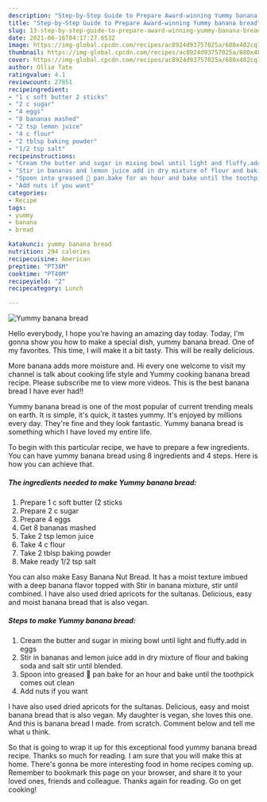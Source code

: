 ```yaml
---
description: "Step-by-Step Guide to Prepare Award-winning Yummy banana bread"
title: "Step-by-Step Guide to Prepare Award-winning Yummy banana bread"
slug: 13-step-by-step-guide-to-prepare-award-winning-yummy-banana-bread
date: 2021-06-16T04:17:27.653Z
image: https://img-global.cpcdn.com/recipes/ac8924d93757025a/680x482cq70/yummy-banana-bread-recipe-main-photo.jpg
thumbnail: https://img-global.cpcdn.com/recipes/ac8924d93757025a/680x482cq70/yummy-banana-bread-recipe-main-photo.jpg
cover: https://img-global.cpcdn.com/recipes/ac8924d93757025a/680x482cq70/yummy-banana-bread-recipe-main-photo.jpg
author: Ollie Tate
ratingvalue: 4.1
reviewcount: 27851
recipeingredient:
- "1 c soft butter 2 sticks"
- "2 c sugar"
- "4 eggs"
- "8 bananas mashed"
- "2 tsp lemon juice"
- "4 c flour"
- "2 tblsp baking powder"
- "1/2 tsp salt"
recipeinstructions:
- "Cream the butter and sugar in mixing bowl until light and fluffy.add in eggs"
- "Stir in bananas and lemon juice add in dry mixture of flour and baking soda and salt stir until blended."
- "Spoon into greased 🍞 pan.bake for an hour and bake until the toothpick comes out clean"
- "Add nuts if you want"
categories:
- Recipe
tags:
- yummy
- banana
- bread

katakunci: yummy banana bread 
nutrition: 294 calories
recipecuisine: American
preptime: "PT38M"
cooktime: "PT40M"
recipeyield: "2"
recipecategory: Lunch

---
```



![Yummy banana bread](https://img-global.cpcdn.com/recipes/ac8924d93757025a/680x482cq70/yummy-banana-bread-recipe-main-photo.jpg)

Hello everybody, I hope you're having an amazing day today. Today, I'm gonna show you how to make a special dish, yummy banana bread. One of my favorites. This time, I will make it a bit tasty. This will be really delicious.

More banana adds more moisture and. Hi every one welcome to visit my channel is talk about cooking life style and Yummy cooking banana bread recipe. Please subscribe me to view more videos. This is the best banana bread I have ever had!!

Yummy banana bread is one of the most popular of current trending meals on earth. It is simple, it's quick, it tastes yummy. It's enjoyed by millions every day. They're fine and they look fantastic. Yummy banana bread is something which I have loved my entire life.


To begin with this particular recipe, we have to prepare a few ingredients. You can have yummy banana bread using 8 ingredients and 4 steps. Here is how you can achieve that.

<!--inarticleads1-->

##### The ingredients needed to make Yummy banana bread:

1. Prepare 1 c soft butter (2 sticks
1. Prepare 2 c sugar
1. Prepare 4 eggs
1. Get 8 bananas mashed
1. Take 2 tsp lemon juice
1. Take 4 c flour
1. Take 2 tblsp baking powder
1. Make ready 1/2 tsp salt


You can also make Easy Banana Nut Bread. It has a moist texture imbued with a deep banana flavor topped with Stir in banana mixture, stir until combined. I have also used dried apricots for the sultanas. Delicious, easy and moist banana bread that is also vegan. 

<!--inarticleads2-->

##### Steps to make Yummy banana bread:

1. Cream the butter and sugar in mixing bowl until light and fluffy.add in eggs
1. Stir in bananas and lemon juice add in dry mixture of flour and baking soda and salt stir until blended.
1. Spoon into greased 🍞 pan.bake for an hour and bake until the toothpick comes out clean
1. Add nuts if you want


I have also used dried apricots for the sultanas. Delicious, easy and moist banana bread that is also vegan. My daughter is vegan, she loves this one. And this is banana bread I made. from scratch. Comment below and tell me what u think. 

So that is going to wrap it up for this exceptional food yummy banana bread recipe. Thanks so much for reading. I am sure that you will make this at home. There's gonna be more interesting food in home recipes coming up. Remember to bookmark this page on your browser, and share it to your loved ones, friends and colleague. Thanks again for reading. Go on get cooking!
